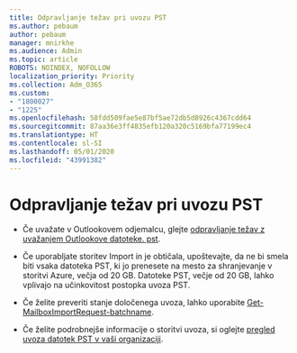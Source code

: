 ```yaml
---
title: Odpravljanje težav pri uvozu PST
ms.author: pebaum
author: pebaum
manager: mnirkhe
ms.audience: Admin
ms.topic: article
ROBOTS: NOINDEX, NOFOLLOW
localization_priority: Priority
ms.collection: Adm_O365
ms.custom:
- "1800027"
- "1225"
ms.openlocfilehash: 58fdd509fae5e87bf5ae72db5d8926c4367cdd64
ms.sourcegitcommit: 87aa36e3ff4835efb120a320c5169bfa77199ec4
ms.translationtype: HT
ms.contentlocale: sl-SI
ms.lasthandoff: 05/01/2020
ms.locfileid: "43991382"
---
```

# <a name="troubleshooting-pst-import-issues"></a>Odpravljanje težav pri uvozu PST

- Če uvažate v Outlookovem odjemalcu, glejte [odpravljanje težav z uvažanjem Outlookove datoteke. pst](https://support.office.com/article/Fix-problems-importing-an-Outlook-pst-file-2d2e50dc-5c36-4ab2-ab50-f1be733b3d6e).

- Če uporabljate storitev Import in je obtičala, upoštevajte, da ne bi smela biti vsaka datoteka PST, ki jo prenesete na mesto za shranjevanje v storitvi Azure, večja od 20 GB. Datoteke PST, večje od 20 GB, lahko vplivajo na učinkovitost postopka uvoza PST.

- Če želite preveriti stanje določenega uvoza, lahko uporabite [Get-MailboxImportRequest-batchname](https://docs.microsoft.com/powershell/module/exchange/mailboxes/get-mailboximportrequest).

- Če želite podrobnejše informacije o storitvi uvoza, si oglejte [pregled uvoza datotek PST v vaši organizaciji](https://docs.microsoft.com/microsoft-365/compliance/importing-pst-files-to-office-365?view=o365-worldwide).
